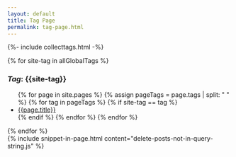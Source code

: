 ```yaml
---
layout: default
title: Tag Page
permalink: tag-page.html
---
```


{%- include collecttags.html -%}

<div id="tag-container">
{% for site-tag in allGlobalTags %}
<div id="-{{site-tag}}"> 
<h3> <em>Tag</em>: {{site-tag}} </h3>
  <ul id="ul-{{site-tag}}">
  {% for page in site.pages %}
  {% assign pageTags = page.tags | split: " " %}
  {% for tag in pageTags %}
    {% if site-tag == tag %}
      <li><a href="{{ page.url | relative_url }}">{{page.title}}</a></li>
    {% endif %}
  {% endfor %}
{% endfor %}
</ul>
</div>
{% endfor %}
</div>
{% include snippet-in-page.html content="delete-posts-not-in-query-string.js" %}
